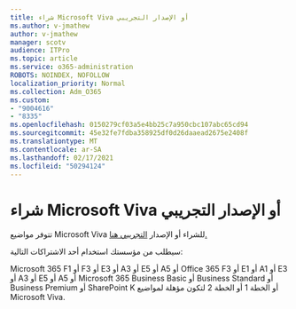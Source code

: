 ```yaml
---
title: شراء Microsoft Viva أو الإصدار التجريبي
ms.author: v-jmathew
author: v-jmathew
manager: scotv
audience: ITPro
ms.topic: article
ms.service: o365-administration
ROBOTS: NOINDEX, NOFOLLOW
localization_priority: Normal
ms.collection: Adm_O365
ms.custom:
- "9004616"
- "8335"
ms.openlocfilehash: 0150279cf03a5e4bb25c7a950cbc107abc65cd94
ms.sourcegitcommit: 45e32fe7fdba358925df0d26daaead2675e2408f
ms.translationtype: MT
ms.contentlocale: ar-SA
ms.lasthandoff: 02/17/2021
ms.locfileid: "50294124"
---
```

# <a name="buy-or-trial-microsoft-viva"></a>شراء Microsoft Viva أو الإصدار التجريبي

تتوفر مواضيع Microsoft Viva للشراء أو الإصدار [التجريبي هنا.](https://aka.ms/BuyVivaTopics)

سيطلب من مؤسستك استخدام أحد الاشتراكات التالية:

Microsoft 365 F1 أو F3 أو E3 أو A3 أو E5 أو A5 أو Office 365 F3 أو E1 أو A1 أو E3 أو A3 أو E5 أو A5 أو Microsoft 365 Business Basic أو Business Standard أو Business Premium أو SharePoint K أو الخطة 1 أو الخطة 2 لتكون مؤهلة لمواضيع Microsoft Viva.

